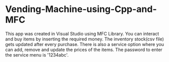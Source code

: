 # Vending-Machine-using-Cpp-and-MFC
This app was created in Visual Studio using MFC Library. 
You can interact and buy items by inserting the required money. The inventory stock(csv file) gets updated after every purchase.
There is also a service option where you can add, remove and update the prices of the items. 
The password to enter the service menu is '1234abc'.
